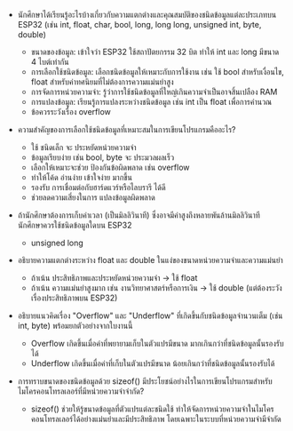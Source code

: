 -  นักศึกษาได้เรียนรู้อะไรบ้างเกี่ยวกับความแตกต่างและคุณสมบัติของชนิดข้อมูลแต่ละประเภทบน ESP32 (เช่น int, float, char, bool, long, long long, unsigned int, byte, double)
    -  ขนาดของข้อมูล: เข้าใจว่า ESP32 ใช้สถาปัตยกรรม 32 บิต ทำให้ int และ long มีขนาด 4 ไบต์เท่ากัน
    -  การเลือกใช้ชนิดข้อมูล: เลือกชนิดข้อมูลให้เหมาะกับการใช้งาน เช่น ใช้ bool สำหรับเงื่อนไข, float สำหรับค่าทศนิยมที่ไม่ต้องการความแม่นยำสูง
    -  การจัดการหน่วยความจำ: รู้ว่าการใช้ชนิดข้อมูลที่ใหญ่เกินความจำเป็นอาจสิ้นเปลือง RAM
    -  การแปลงข้อมูล: เรียนรู้การแปลงระหว่างชนิดข้อมูล เช่น int เป็น float เพื่อการคำนวณ
    -  ข้อควรระวังเรื่อง overflow

-  ความสำคัญของการเลือกใช้ชนิดข้อมูลที่เหมาะสมในการเขียนโปรแกรมคืออะไร?
    -  ใช้ ชนิดเล็ก จะ ประหยัดหน่วยความจำ
    -  ข้อมูลเรียบง่าย เช่น bool, byte จะ ประมวลผลเร็ว
    -  เลือกให้เหมาะจะช่วย ป้องกันข้อผิดพลาด เช่น overflow
    -  ทำให้โค้ด อ่านง่าย เข้าใจง่าย มากขึ้น
    -  รองรับ การเชื่อมต่อกับฮาร์ดแวร์หรือไลบรารี ได้ดี
    -  ช่วยลดความเสี่ยงในการ แปลงข้อมูลผิดพลาด

-  ถ้านักศึกษาต้องการเก็บค่าเวลา (เป็นมิลลิวินาที) ซึ่งอาจมีค่าสูงถึงหลายพันล้านมิลลิวินาที นักศึกษาควรใช้ชนิดข้อมูลใดบน ESP32
    -  unsigned long
    
-  อธิบายความแตกต่างระหว่าง float และ double ในแง่ของขนาดหน่วยความจำและความแม่นยำ
    -  ถ้าเน้น ประสิทธิภาพและประหยัดหน่วยความจำ → ใช้ float
    -  ถ้าเน้น ความแม่นยำสูงมาก เช่น งานวิทยาศาสตร์หรือการเงิน → ใช้ double (แต่ต้องระวังเรื่องประสิทธิภาพบน ESP32)

-  อธิบายแนวคิดเรื่อง "Overflow" และ "Underflow" ที่เกิดขึ้นกับชนิดข้อมูลจำนวนเต็ม (เช่น int, byte) พร้อมยกตัวอย่างจากใบงานนี้
    -  Overflow เกิดขึ้นเมื่อค่าที่พยายามเก็บในตัวแปรมีขนาด มากเกินกว่าที่ชนิดข้อมูลนั้นรองรับได้
    -  Underflow เกิดขึ้นเมื่อค่าที่เก็บในตัวแปรมีขนาด น้อยเกินกว่าที่ชนิดข้อมูลนั้นรองรับได้

-  การทราบขนาดของชนิดข้อมูลด้วย sizeof() มีประโยชน์อย่างไรในการเขียนโปรแกรมสำหรับไมโครคอนโทรลเลอร์ที่มีหน่วยความจำจำกัด?
    -  sizeof() ช่วยให้รู้ขนาดข้อมูลที่ตัวแปรแต่ละชนิดใช้ ทำให้จัดการหน่วยความจำในไมโครคอนโทรลเลอร์ได้อย่างแม่นยำและมีประสิทธิภาพ โดยเฉพาะในระบบที่หน่วยความจำมีจำกัด
